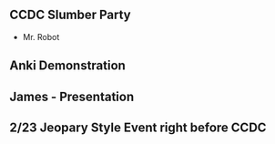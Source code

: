 ## CCDC Slumber Party
 - Mr. Robot

## Anki Demonstration

## James - Presentation

## 2/23 Jeopary Style Event right before CCDC

